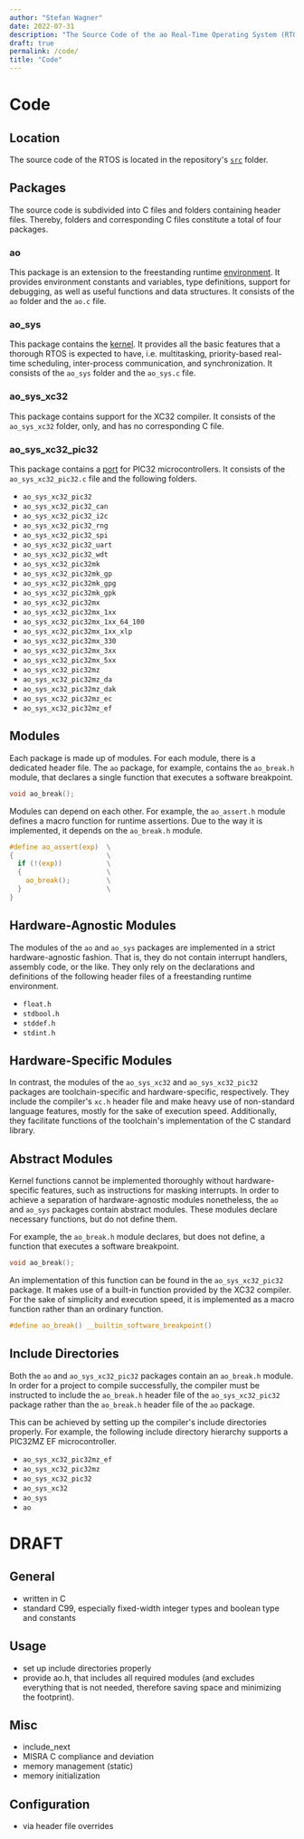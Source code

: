 ```yaml
---
author: "Stefan Wagner"
date: 2022-07-31
description: "The Source Code of the ao Real-Time Operating System (RTOS)."
draft: true
permalink: /code/
title: "Code"
---
```


# Code

## Location

The source code of the RTOS is located in the repository's [`src`](https://github.com/tinko26/ao/tree/main/src) folder. 

## Packages

The source code is subdivided into C files and folders containing header files. Thereby, folders and corresponding C files constitute a total of four packages.

### ao

This package is an extension to the freestanding runtime [environment](../environment/index.md). It provides environment constants and variables, type definitions, support for debugging, as well as useful functions and data structures. It consists of the `ao` folder and the `ao.c` file.

### ao_sys

This package contains the [kernel](../kernel/index.md). It provides all the basic features that a thorough RTOS is expected to have, i.e. multitasking, priority-based real-time scheduling, inter-process communication, and synchronization. It consists of the `ao_sys` folder and the `ao_sys.c` file.

### ao_sys_xc32

This package contains support for the XC32 compiler. It consists of the `ao_sys_xc32` folder, only, and has no corresponding C file.

### ao_sys_xc32_pic32

This package contains a [port](../port/index.md) for PIC32 microcontrollers. It consists of the `ao_sys_xc32_pic32.c` file and the following folders.

- `ao_sys_xc32_pic32`
- `ao_sys_xc32_pic32_can`
- `ao_sys_xc32_pic32_i2c`
- `ao_sys_xc32_pic32_rng`
- `ao_sys_xc32_pic32_spi`
- `ao_sys_xc32_pic32_uart`
- `ao_sys_xc32_pic32_wdt`
- `ao_sys_xc32_pic32mk`
- `ao_sys_xc32_pic32mk_gp`
- `ao_sys_xc32_pic32mk_gpg`
- `ao_sys_xc32_pic32mk_gpk`
- `ao_sys_xc32_pic32mx`
- `ao_sys_xc32_pic32mx_1xx`
- `ao_sys_xc32_pic32mx_1xx_64_100`
- `ao_sys_xc32_pic32mx_1xx_xlp`
- `ao_sys_xc32_pic32mx_330`
- `ao_sys_xc32_pic32mx_3xx`
- `ao_sys_xc32_pic32mx_5xx`
- `ao_sys_xc32_pic32mz`
- `ao_sys_xc32_pic32mz_da`
- `ao_sys_xc32_pic32mz_dak`
- `ao_sys_xc32_pic32mz_ec`
- `ao_sys_xc32_pic32mz_ef`

## Modules

Each package is made up of modules. For each module, there is a dedicated header file. The `ao` package, for example, contains the `ao_break.h` module, that declares a single function that executes a software breakpoint. 

```c
void ao_break();
```

Modules can depend on each other. For example, the `ao_assert.h` module defines a macro function for runtime assertions. Due to the way it is implemented, it depends on the `ao_break.h` module.

```c
#define ao_assert(exp)  \
{                       \
  if (!(exp))           \
  {                     \
    ao_break();         \
  }                     \
}
```

## Hardware-Agnostic Modules

The modules of the `ao` and `ao_sys` packages are implemented in a strict hardware-agnostic fashion. That is, they do not contain interrupt handlers, assembly code, or the like. They only rely on the declarations and definitions of the following header files of a freestanding runtime environment.

- `float.h`
- `stdbool.h`
- `stddef.h`
- `stdint.h`

## Hardware-Specific Modules

In contrast, the modules of the `ao_sys_xc32` and `ao_sys_xc32_pic32` packages are toolchain-specific and hardware-specific, respectively. They include the compiler's `xc.h` header file and make heavy use of non-standard language features, mostly for the sake of execution speed. Additionally, they facilitate functions of the toolchain's implementation of the C standard library.

## Abstract Modules

Kernel functions cannot be implemented thoroughly without hardware-specific features, such as instructions for masking interrupts. In order to achieve a separation of hardware-agnostic modules nonetheless, the `ao` and `ao_sys` packages contain abstract modules. These modules declare necessary functions, but do not define them. 

For example, the `ao_break.h` module declares, but does not define, a function that executes a software breakpoint.

```c
void ao_break();
```

An implementation of this function can be found in the `ao_sys_xc32_pic32` package. It makes use of a built-in function provided by the XC32 compiler. For the sake of simplicity and execution speed, it is implemented as a macro function rather than an ordinary function.

```c
#define ao_break() __builtin_software_breakpoint()
```

## Include Directories

Both the `ao` and `ao_sys_xc32_pic32` packages contain an `ao_break.h` module. In order for a project to compile successfully, the compiler must be instructed to include the `ao_break.h` header file of the `ao_sys_xc32_pic32` package rather than the `ao_break.h` header file of the `ao` package. 

This can be achieved by setting up the compiler's include directories properly. For example, the following include directory hierarchy supports a PIC32MZ EF microcontroller.

- `ao_sys_xc32_pic32mz_ef`
- `ao_sys_xc32_pic32mz`
- `ao_sys_xc32_pic32`
- `ao_sys_xc32`
- `ao_sys`
- `ao`

# DRAFT

## General

- written in C
- standard C99, especially fixed-width integer types and boolean type and constants

## Usage

- set up include directories properly
- provide ao.h, that includes all required modules (and excludes everything that is not needed, therefore saving space and minimizing the footprint).

## Misc

- include_next
- MISRA C compliance and deviation
- memory management (static)
- memory initialization

## Configuration

- via header file overrides

